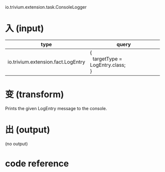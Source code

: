 io.trivium.extension.task.ConsoleLogger

# 入 (input)

| type | query |
|------|-------|
| io.trivium.extension.fact.LogEntry | {<br>&nbsp;&nbsp;targetType = LogEntry.class;<br>} |

# 变 (transform)

Prints the given LogEntry message to the console.

# 出 (output)

(no output)

# code reference
<div id='code'></div>
<script>
var url = 'https://github.com/trivium-io/trivium/blob/master/src/io/trivium/extension/task/ConsoleLogger.java';
$.ajax({type:'GET',
        url:url,
        success: function(data){
  var root = $(data);
	var el = $('.file',root);
  var css = $('link[rel="stylesheet"]',root);
  $('#code').add(el);
  $('#code').add(css);
}});
</script>
